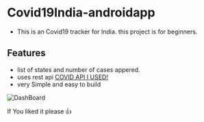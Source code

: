 # Covid19India-androidapp
- This is an Covid19 tracker for India. this project is for beginners.

## Features 
  - list of states and number of cases appered.
  - uses rest api [COVID API I USED!](https://api.rootnet.in/covid19-in/stats/latest
)
  - very Simple and easy to build 
  
  ![DashBoard](https://github.com/nayanraj210401/Covid19India-androidapp/blob/master/image.jpeg)
  
  If You liked it please :+1: 
